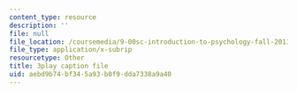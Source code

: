 ```yaml
---
content_type: resource
description: ''
file: null
file_location: /coursemedia/9-00sc-introduction-to-psychology-fall-2011/aebd9b74bf345a93b0f9dda7338a9a40_Vko17una2Zw.vtt
file_type: application/x-subrip
resourcetype: Other
title: 3play caption file
uid: aebd9b74-bf34-5a93-b0f9-dda7338a9a40
---
```

